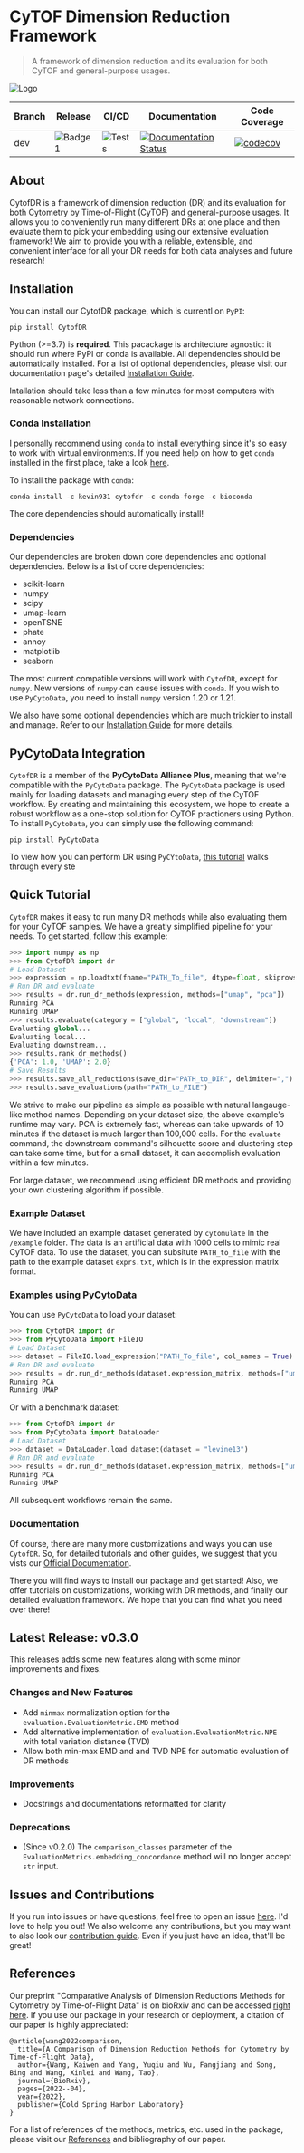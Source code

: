 # CyTOF Dimension Reduction Framework

> A framework of dimension reduction and its evaluation for both CyTOF and general-purpose usages.

![Logo](/assets/logo.png)

| Branch | Release | CI/CD | Documentation | Code Coverage |
| --- | --- | --- | --- | --- |
| dev | ![Badge1](https://img.shields.io/badge/Version-0.2.1-success) |![Tests](https://github.com/kevin931/CytofDR/actions/workflows/ci.yml/badge.svg?branch=dev) | [![Documentation Status](https://readthedocs.org/projects/cytofdr/badge/?version=latest)](https://cytofdr.readthedocs.io/en/latest/?badge=latest) | [![codecov](https://codecov.io/gh/kevin931/CytofDR/branch/dev/graph/badge.svg?token=K9AJQLYU8N)](https://codecov.io/gh/kevin931/CytofDR) |


## About

CytofDR is a framework of dimension reduction (DR) and its evaluation for both Cytometry by Time-of-Flight (CyTOF) and general-purpose usages. It allows you to
conveniently run many different DRs at one place and then evaluate them to pick your embedding using our extensive evaluation framework! We aim to provide you with a reliable, extensible, and convenient interface for all your DR needs for both data analyses and future research!

## Installation

You can install our CytofDR package, which is currentl on ``PyPI``:

```shell
pip install CytofDR
```

Python (>=3.7) is **required**. This pacackage is architecture agnostic: it should run where PyPI or conda is available. All dependencies should be automatically installed. For a list of optional dependencies, please visit our documentation page's detailed [Installation Guide](https://cytofdr.readthedocs.io/en/latest/installation.html).

Intallation should take less than a few minutes for most computers with reasonable network connections.

### Conda Installation

I personally recommend using ``conda`` to install everything since it's so easy to work with virtual environments. If you need help on how to get ``conda`` installed in the first place, take a look [here](https://docs.anaconda.com/anaconda/install/).

To install the package with ``conda``:

```shell
conda install -c kevin931 cytofdr -c conda-forge -c bioconda
```
The core dependencies should automatically install! 

### Dependencies

Our dependencies are broken down core dependencies and optional dependencies. Below is a list of core dependencies:

- scikit-learn
- numpy
- scipy
- umap-learn
- openTSNE
- phate
- annoy
- matplotlib
- seaborn

The most current compatible versions will work with ``CytofDR``, except for ``numpy``. New versions of ``numpy`` can cause issues with ``conda``. If you wish to use ``PyCytoData``, you need to install ``numpy`` version 1.20 or 1.21.

We also have some optional dependencies which are much trickier to install and manage. Refer to our [Installation Guide](https://cytofdr.readthedocs.io/en/latest/installation.html) for more details.

## PyCytoData Integration

``CytofDR`` is a member of the **PyCytoData Alliance Plus**, meaning that we're compatible with the ``PyCytoData`` package. The ``PyCytoData`` package is used mainly for loading datasets and managing every step of the CyTOF workflow. By creating and maintaining this ecosystem, we hope to create a robust workflow as a one-stop solution for CyTOF practioners using Python. To install ``PyCytoData``, you can simply use the following command:

```shell
pip install PyCytoData
```

To view how you can perform DR using ``PyCYtoData``, [this tutorial](https://pycytodata.readthedocs.io/en/latest/tutorial/dr.html) walks through every ste

## Quick Tutorial

``CytofDR`` makes it easy to run many DR methods while also evaluating them for your CyTOF samples. We have a greatly simplified pipeline for your needs. To get started, follow this example:

```python
>>> import numpy as np
>>> from CytofDR import dr
# Load Dataset
>>> expression = np.loadtxt(fname="PATH_To_file", dtype=float, skiprows=1, delimiter=",")
# Run DR and evaluate
>>> results = dr.run_dr_methods(expression, methods=["umap", "pca"])
Running PCA
Running UMAP
>>> results.evaluate(category = ["global", "local", "downstream"])
Evaluating global...
Evaluating local...
Evaluating downstream...
>>> results.rank_dr_methods()
{'PCA': 1.0, 'UMAP': 2.0}
# Save Results
>>> results.save_all_reductions(save_dir="PATH_to_DIR", delimiter=",")
>>> results.save_evaluations(path="PATH_to_FILE")
```
We strive to make our pipeline as simple as possible with natural langauge-like method names. Depending on your dataset size, the above example's runtime may vary. PCA is extremely fast, whereas can take upwards of 10 minutes if the dataset is much larger than 100,000 cells. For the `evaluate` command, the downstream command's silhouette score and clustering step can take some time, but for a small dataset, it can accomplish evaluation within a few minutes.

For large dataset, we recommend using efficient DR methods and providing your own clustering algorithm if possible.

### Example Dataset

We have included an example dataset generated by ``cytomulate`` in the `/example` folder. The data is an artificial data with 1000 cells to mimic real CyTOF data. To use the dataset, you can subsitute `PATH_to_file` with the path to the example dataset `exprs.txt`, which is in the expression matrix format.

### Examples using PyCytoData

You can use ``PyCytoData`` to load your dataset:

```python
>>> from CytofDR import dr
>>> from PyCytoData import FileIO
# Load Dataset
>>> dataset = FileIO.load_expression("PATH_To_file", col_names = True)
# Run DR and evaluate
>>> results = dr.run_dr_methods(dataset.expression_matrix, methods=["umap", "pca"])
Running PCA
Running UMAP
```
Or with a benchmark dataset:

```python
>>> from CytofDR import dr
>>> from PyCytoData import DataLoader
# Load Dataset
>>> dataset = DataLoader.load_dataset(dataset = "levine13")
# Run DR and evaluate
>>> results = dr.run_dr_methods(dataset.expression_matrix, methods=["umap", "pca"])
Running PCA
Running UMAP
```

All subsequent workflows remain the same.

### Documentation

Of course, there are many more customizations and ways you can use ``CytofDR``. So, for detailed tutorials and other guides, we suggest that you vists our [Official Documentation](https://cytofdr.readthedocs.io/en/latest/index.html).

There you will find ways to install our package and get started! Also, we offer tutorials on customizations, working with DR methods, and finally our detailed evaluation framework. We hope that you can find what you need over there!

## Latest Release: v0.3.0

This releases adds some new features along with some minor improvements and fixes.

### Changes and New Features

- Add `minmax` normalization option for the `evaluation.EvaluationMetric.EMD` method
- Add alternative implementation of `evaluation.EvaluationMetric.NPE` with total variation distance (TVD)
- Allow both min-max EMD and and TVD NPE for automatic evaluation of DR methods

### Improvements

- Docstrings and documentations reformatted for clarity

### Deprecations

- (Since v0.2.0) The `comparison_classes` parameter of the `EvaluationMetrics.embedding_concordance` method will no longer accept `str` input.

## Issues and Contributions

If you run into issues or have questions, feel free to open an issue [here](https://github.com/kevin931/CytofDR/issues). I'd love to help you out! We also welcome any contributions, but you may want to also look our [contribution guide](https://cytofdr.readthedocs.io/en/latest/change/contribution.html). Even if you just have an idea, that'll be great!

## References

Our preprint "Comparative Analysis of Dimension Reductions Methods for Cytometry by Time-of-Flight Data" is on bioRxiv and can be accessed [right here](https://doi.org/10.1101/2022.04.26.489549). If you use our package in your research or deployment, a citation of our paper is highly appreciated:

```
@article{wang2022comparison,
  title={A Comparison of Dimension Reduction Methods for Cytometry by Time-of-Flight Data},
  author={Wang, Kaiwen and Yang, Yuqiu and Wu, Fangjiang and Song, Bing and Wang, Xinlei and Wang, Tao},
  journal={BioRxiv},
  pages={2022--04},
  year={2022},
  publisher={Cold Spring Harbor Laboratory}
}
```

For a list of references of the methods, metrics, etc. used in the package, please visit our [References](https://cytofdr.readthedocs.io/en/latest/references.html) and bibliography of our paper.

